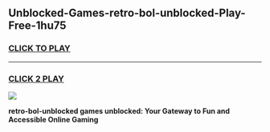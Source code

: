 
## Unblocked-Games-retro-bol-unblocked-Play-Free-1hu75
<h3>
<a href="https://premium76.site?title=retro-bol-unblocked&ref=21A">CLICK TO PLAY</a></h3>
<hr>

<h3>
<a href="https://premium76.site?title=retro-bol-unblocked&ref=21A">CLICK 2 PLAY</a>
  
</h3>

<a href="https://premium76.site?title=retro-bol-unblocked&ref=21A"><img src="https://clearcache.store/games.png"></a>


**retro-bol-unblocked games unblocked: Your Gateway to Fun and Accessible Online Gaming**
